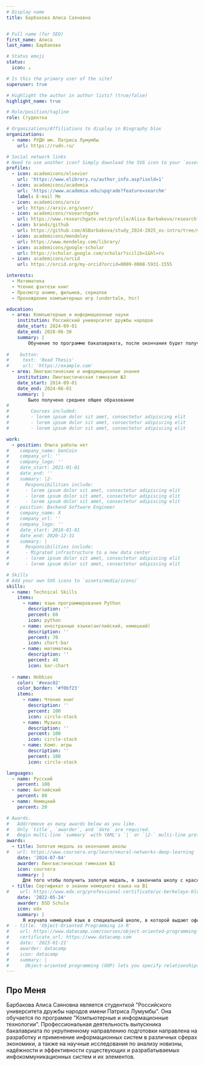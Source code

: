```yaml
---
# Display name
title: Барбакова Алиса Саяновна


# Full name (for SEO)
first_name: Алиса
last_name: Барбакова

# Status emoji
status:
  icon: ☕️

# Is this the primary user of the site?
superuser: true

# Highlight the author in author lists? (true/false)
highlight_name: true

# Role/position/tagline
role: Студентка

# Organizations/Affiliations to display in Biography blox
organizations:
  - name: РУДН им. Патриса Лумумбы
    url: https://rudn.ru/

# Social network links
# Need to use another icon? Simply download the SVG icon to your `assets/media/icons/` folder.
profiles:
  - icon: academicons/elsevier
    url: 'https://www.elibrary.ru/author_info.asp?isold=1'
  - icon: academicons/academia
    url: 'https://www.academia.edu/upgrade?feature=searchm'
    label: E-mail Me
  - icon: academicons/arxiv
    url: https://arxiv.org/user/
  - icon: academicons/researchgate
    url: https://www.researchgate.net/profile/Alisa-Barbakova/research?_tp=eyJjb250ZXh0Ijp7InBhZ2UiOiJwcm9maWxlIiwicHJldmlvdXNQYWdlIjoicHJvZmlsZVZlcmlmaWNhdGlvbiJ9fQ
  - icon: brands/github
    url: https://github.com/ASBarbakova/study_2024-2025_os-intro/tree/master/project-personal/stage4
  - icon: academicons/mendeley
    url: https://www.mendeley.com/library/
  - icon: academicons/google-scholar
    url: https://scholar.google.com/scholar?scilib=1&hl=ru
  - icon: academicons/orcid
    url: https://orcid.org/my-orcid?orcid=0009-0008-5931-1555

interests:
  - Математика
  - Чтение фэнтези книг
  - Просмотр аниме, фильмов, сериалов
  - Прохождение компьютерных игр (undertale, hsr)

education:
  - area: Компьютерные и информационные науки
    institution: Российский университет дружбы народов
    date_start: 2024-09-01
    date_end: 2028-06-30
    summary: |
        Обучение по программе бакалавриата, после окончания будет получено высшее образование
      
#    button:
#     text: 'Read Thesis'
#     url: 'https://example.com'
  - area: Лингвистические и информационные знания
    institution: Лингвистическая гимназия №3
    date_start: 2014-09-01
    date_end: 2024-06-01
    summary: |
        Было получено среднее общее образование
#        
#        Courses included:
#        - lorem ipsum dolor sit amet, consectetur adipiscing elit
#        - lorem ipsum dolor sit amet, consectetur adipiscing elit
#        - lorem ipsum dolor sit amet, consectetur adipiscing elit

work:
  - position: Опыта работы нет
#    company_name: GenCoin
#    company_url: ''
#    company_logo: ''
#    date_start: 2021-01-01
#    date_end: ''
#    summary: |2-
#      Responsibilities include:
#      - lorem ipsum dolor sit amet, consectetur adipiscing elit
#      - lorem ipsum dolor sit amet, consectetur adipiscing elit
#      - lorem ipsum dolor sit amet, consectetur adipiscing elit
#  - position: Backend Software Engineer
#    company_name: X
#    company_url: ''
#    company_logo: ''
#    date_start: 2016-01-01
#    date_end: 2020-12-31
#    summary: |
#      Responsibilities include:
#      - Migrated infrastructure to a new data center
#      - lorem ipsum dolor sit amet, consectetur adipiscing elit
#      - lorem ipsum dolor sit amet, consectetur adipiscing elit

# Skills
# Add your own SVG icons to `assets/media/icons/`
skills:
  - name: Technical Skills
    items:
      - name: язык программирования Python
        description: ''
        percent: 60
        icon: python
      - name: иностранные языки(английский, немецкий)
        description: ''
        percent: 70
        icon: chart-bar
      - name: математика
        description: ''
        percent: 40
        icon: bar-chart
        
  - name: Hobbies
    color: '#eeac02'
    color_border: '#f0bf23'
    items:
      - name: Чтение книг
        description: ''
        percent: 100
        icon: circle-stack
      - name: Музыка
        description: ''
        percent: 100
        icon: circle-stack
      - name: Комп. игры
        description: ''
        percent: 100
        icon: circle-stack

languages:
  - name: Русский
    percent: 100
  - name: Английский
    percent: 80
  - name: Немецкий
    percent: 20

# Awards.
#   Add/remove as many awards below as you like.
#   Only `title`, `awarder`, and `date` are required.
#   Begin multi-line `summary` with YAML's `|` or `|2-` multi-line prefix and indent 2 spaces below.
awards:
  - title: Золотая медаль за окончание школы
#   url: https://www.coursera.org/learn/neural-networks-deep-learning
    date: '2024-07-04'
    awarder: Лингвистическая гимназия №3
    icon: coursera
    summary: |
      Для того чтобы получить золотую медаль, я закончила школу с красным аттестатом (аттестат, в котором все 5ки), а также сдала русский язык и любой другой предмет ЕГЭ на 70+ баллов. 
  - title: Сертификат о знании немецкого языка на B1
#    url: https://www.edx.org/professional-certificate/uc-berkeleyx-blockchain-fundamentals
    date: '2022-05-24'
    awarder: DSD Schule
    icon: edx
    summary: |
      Я изучала немецкий язык в специальной школе, в которой выдают официальные сертификаты Deutsche Sprachdiplom при сдачи экзамена. Я изучала немецкий на протяжении 3 лет. Экзамен состоял из 2х частей, которые проходили в 2 дня. Первая часть - тест и письмо. Вторая часть - защита индивидуального проекта. Проект каждый и каждая из нас делали много месяцев. Нужно было приготовить много листов текста на немецком, красивую презентацию и быть готовыми сократить текст и рассказать всё за 5 минут без опоры. Темой моего проекта была моя любимая компьютерная игра Undertale. Я бы не справилась с такой тяжелой работой, если бы мне так не нравилась выбранная тема. Проект мы сдавали нашим преподавателям, а также немцам, которые подключались к трансляции и слушали нашу защиту. После выступления нужно было устно ответить на вопросы.
#  - title: 'Object-Oriented Programming in R'
#    url: https://www.datacamp.com/courses/object-oriented-programming-with-s3-and-r6-in-r
#    certificate_url: https://www.datacamp.com
#    date: '2023-01-21'
#    awarder: datacamp
#    icon: datacamp
#    summary: |
#      Object-oriented programming (OOP) lets you specify relationships between functions and the objects that they can act on, helping you manage complexity in your code. This is an intermediate level course, providing an introduction to OOP, using the S3 and R6 systems. S3 is a great day-to-day R programming tool that simplifies some of the functions that you write. R6 is especially useful for industry-specific analyses, working with web APIs, and building GUIs.
---
```


## Про Меня

Барбакова Алиса Саяновна является студенткой "Российского университета дружбы народов имени Патриса Лумумбы". Она обучается по программе "Компьютерные и информационные технологии". Профессиональная деятельность выпускника бакалавриата по укрупненному направлению подготовки направлена на разработку и применение информационных систем в различных сферах экономики, а также на научные исследования по анализу новизны, надёжности и эффективности существующих и разрабатываемых инфокоммуникационных систем и их элементов.

